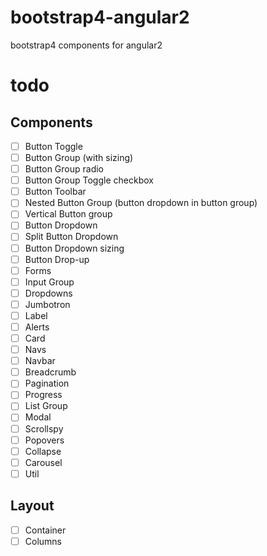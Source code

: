 # bootstrap4-angular2
bootstrap4 components for angular2

# todo
## Components
- [ ] Button Toggle
- [ ] Button Group (with sizing)
- [ ] Button Group radio
- [ ] Button Group Toggle checkbox
- [ ] Button Toolbar
- [ ] Nested Button Group (button dropdown in button group)
- [ ] Vertical Button group
- [ ] Button Dropdown
- [ ] Split Button Dropdown
- [ ] Button Dropdown sizing
- [ ] Button Drop-up
- [ ] Forms
- [ ] Input Group
- [ ] Dropdowns
- [ ] Jumbotron
- [ ] Label
- [ ] Alerts
- [ ] Card
- [ ] Navs
- [ ] Navbar
- [ ] Breadcrumb
- [ ] Pagination
- [ ] Progress
- [ ] List Group
- [ ] Modal
- [ ] Scrollspy
- [ ] Popovers
- [ ] Collapse
- [ ] Carousel
- [ ] Util

## Layout
- [ ] Container
- [ ] Columns